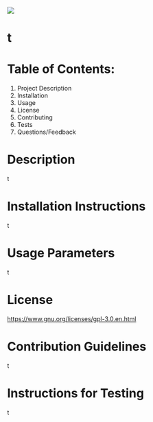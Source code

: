  
  
  ![](https://img.shields.io/badge/GPL-license-green)
  # t

  # Table of Contents:

  1. Project Description
  2. Installation
  3. Usage
  4. License
  5. Contributing
  6. Tests
  7. Questions/Feedback

  # Description 
  t
  
  # Installation Instructions
  t
  
  # Usage Parameters
  t
  
  # License
  https://www.gnu.org/licenses/gpl-3.0.en.html
  
  # Contribution Guidelines
  t
  
  # Instructions for Testing
  t
 